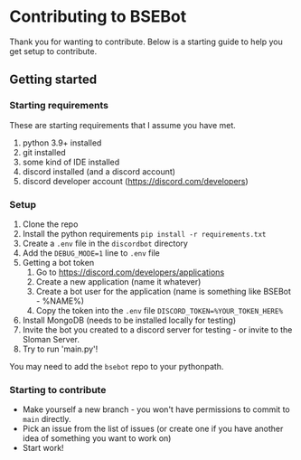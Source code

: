 # Contributing to BSEBot
Thank you for wanting to contribute. Below is a starting guide to help you get setup to contribute.

## Getting started

### Starting requirements
These are starting requirements that I assume you have met.
1. python 3.9+ installed
2. git installed
3. some kind of IDE installed
4. discord installed (and a discord account)
5. discord developer account (https://discord.com/developers)

### Setup
1. Clone the repo
2. Install the python requirements `pip install -r requirements.txt`
3. Create a `.env` file in the `discordbot` directory
4. Add the `DEBUG_MODE=1` line to `.env` file
5. Getting a bot token
   1. Go to https://discord.com/developers/applications
   2. Create a new application (name it whatever)
   3. Create a bot user for the application (name is something like BSEBot - %NAME%)
   4. Copy the token into the `.env` file `DISCORD_TOKEN=%YOUR_TOKEN_HERE%`
6. Install MongoDB (needs to be installed locally for testing)
7. Invite the bot you created to a discord server for testing - or invite to the Sloman Server.
8. Try to run 'main.py'!

You may need to add the `bsebot` repo to your pythonpath.

### Starting to contribute
- Make yourself a new branch - you won't have permissions to commit to `main` directly.
- Pick an issue from the list of issues (or create one if you have another idea of something you want to work on)
- Start work!
